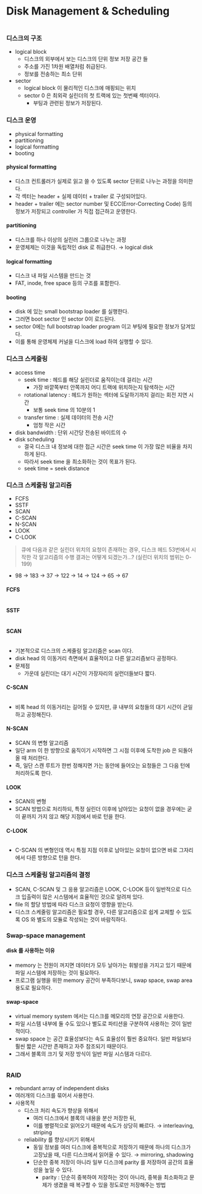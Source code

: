 # Disk Management & Scheduling

<figure><img src="../../.gitbook/assets/image (1) (2) (1).png" alt=""><figcaption></figcaption></figure>

### 디스크의 구조

* logical block
  * 디스크의 외부에서 보는 디스크의 단위 정보 저장 공간 들
  * 주소를 가진 1차원 배열처럼 취급된다.
  * 정보를 전송하는 최소 단위
* sector
  * logical block 이 물리적인 디스크에 매핑되는 위치
  * sector 0 은 최외곽 실린더의 첫 트랙에 있는 첫번째 섹터이다.
    * 부팅과 관련된 정보가 저장된다.

### 디스크 운영

* physical formatting
* partitioning
* logical formatting
* booting

#### physical formatting

* 디스크 컨트롤러가 실제로 읽고 쓸 수 있도록 sector 단위로 나누는 과정을 의미한다.
* 각 섹터는 header + 실제 데이터 + trailer 로 구성되어있다.
* header + trailer 에는 sector number 및 ECC(Error-Correcting Code) 등의 정보가 저장되고 controller 가 직접 접근하고 운영한다.

#### partitioning

* 디스크를 하나 이상의 실린러 그룹으로 나누는 과정
* 운영체제는 이것을 독립적인 disk 로 취급한다. → logical disk

#### logical formatting

* 디스크 내 파일 시스템을 만드는 것
* FAT, inode, free space 등의 구조를 포함한다.

#### booting

* disk 에 있는 small bootstrap loader 를 실행한다.
* 그러면 boot sector 인 sector 0이 로드된다.
* sector 0에는 full bootstrap loader program 이고 부팅에 필요한 정보가 담겨있다.
* 이를 통해 운영체제 커널을 디스크에 load 하여 실행할 수 있다.

### 디스크 스케줄링

* access time
  * seek time : 헤드를 해당 실린더로 움직이는데 걸리는 시간
    * 가장 바깥쪽부터 안쪽까지 어디 트랙에 위치하는지 탐색하는 시간
  * rotational latency : 헤드가 원하는 섹터에 도달하기까지 걸리는 회전 지연 시간
    * 보통 seek time 의 10분의 1
  * transfer time : 실제 데이터의 전송 시간
    * 엄청 작은 시간
* disk bandwidth : 단위 시간당 전송된 바이트의 수
* disk scheduling
  * 결국 디스크 내 정보에 대한 접근 시간은 seek time 이 가장 많은 비율을 차지하게 된다.
  * 따라서 seek time 을 최소화하는 것이 목표가 된다.
  * seek time = seek distance

### 디스크 스케줄링 알고리즘

* FCFS
* SSTF
* SCAN
* C-SCAN
* N-SCAN
* LOOK
* C-LOOK

> 큐에 다음과 같은 실린더 위치의 요청이 존재하는 경우, 디스크 헤드 53번에서 시작한 각 알고리즘의 수행 결과는 어떻게 되겠는가…? (실린더 위치의 범위는 0-199)

* 98 → 183 → 37 → 122 → 14 → 124 → 65 → 67

#### FCFS

<figure><img src="../../.gitbook/assets/image (1) (2) (4).png" alt=""><figcaption></figcaption></figure>

#### SSTF

<figure><img src="../../.gitbook/assets/image (3) (2) (1).png" alt=""><figcaption></figcaption></figure>

#### SCAN

<figure><img src="../../.gitbook/assets/image (5) (2) (1).png" alt=""><figcaption></figcaption></figure>

* 기본적으로 디스크의 스케줄링 알고리즘은 scan 이다.
* disk head 의 이동거리 측면에서 효율적이고 다른 알고리즘보다 공정하다.
* 문제점
  * 가운데 실린더는 대기 시간이 가장자리의 실런더들보다 짧다.

#### C-SCAN

<figure><img src="../../.gitbook/assets/image (2) (7) (1).png" alt=""><figcaption></figcaption></figure>

* 비록 head 의 이동거리는 길어질 수 있지만, 큐 내부의 요청들의 대기 시간이 균일하고 공정해진다.

#### N-SCAN

* SCAN 의 변형 알고리즘
* 일단 arm 이 한 방향으로 움직이기 시작하면 그 시점 이후에 도착한 job 은 되돌아올 때 처리한다.
* 즉, 일단 스캔 루트가 한번 정해지면 가는 동안에 들어오는 요청들은 그 다음 턴에 처리하도록 한다.

#### LOOK

* SCAN의 변형
* SCAN 방법으로 처리하되, 특정 실린더 이후에 남아있는 요청이 없을 경우에는 굳이 끝까지 가지 않고 해당 지점에서 바로 턴을 한다.

#### C-LOOK

<figure><img src="../../.gitbook/assets/image (17) (4) (1).png" alt=""><figcaption></figcaption></figure>

* C-SCAN 의 변형인데 역시 특점 지점 이후로 남아있는 요청이 없으면 바로 그자리에서 다른 방향으로 턴을 한다.

### 디스크 스케줄링 알고리즘의 결정

* SCAN, C-SCAN 및 그 응용 알고리즘은 LOOK, C-LOOK 등이 일반적으로 디스크 입출력이 많은 시스템에서 효율적인 것으로 알려져 있다.
* file 의 할당 방법에 따라 디스크 요청이 영향을 받는다.
* 디스크 스케줄링 알고리즘은 필요할 경우, 다른 알고리즘으로 쉽게 교체할 수 있도록 OS 와 별도의 모듈로 작성되는 것이 바람직하다.

### Swap-space management

#### disk 를 사용하는 이유

* memory 는 전원이 꺼지면 데이터가 모두 날아가는 휘발성을 가지고 있기 때문에 파일 시스템에 저장하는 것이 필요하다.
* 프로그램 실행을 위한 memory 공간이 부족하다보니, swap space, swap area 용도로 필요하다.

#### swap-space

* virtual memory system 에서는 디스크를 메모리의 연장 공간으로 사용한다.
* 파일 시스템 내부에 둘 수도 있으나 별도로 파티션을 구분하여 사용하는 것이 일반적이다.
* swap space 는 공간 효율성보다는 속도 효율성이 훨씬 중요하다. 일반 파일보다 훨씬 짧은 시간만 존재하고 자주 참조되기 때문이다.
* 그래서 블록의 크기 및 저장 방식이 일반 파일 시스템과 다르다.

<figure><img src="../../.gitbook/assets/image (8) (2) (1) (2).png" alt=""><figcaption></figcaption></figure>

### RAID

* rebundant array of independent disks
* 여러개의 디스크를 묶어서 사용한다.
* 사용목적
  * 디스크 처리 속도가 향상을 위해서
    * 여러 디스크에서 블록의 내용을 분산 저장한 뒤,
    * 이를 병렬적으로 읽어오기 때문에 속도가 상당히 빠르다. → interleaving, striping
  * reliability 를 향상시키기 위해서
    * 동일 정보를 여러 디스크에 중복적으로 저장하기 때문에 하나의 디스크가 고장났을 때, 다른 디스크에서 읽어올 수 있다. → mirroring, shadowing
    * 단순한 중복 저장이 아니라 일부 디스크에 parity 를 저장하여 공간의 효율성을 높일 수 있다.
      * parity : 단순히 중복하여 저장하는 것이 아니라, 중복을 최소화하고 문제가 생겼을 때 복구할 수 있을 정도로만 저장해주는 방법
